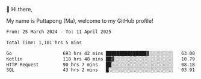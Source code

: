 👋 Hi there,

My name is Puttapong (Ma), welcome to my GitHub profile!

<!--START_SECTION:waka-->

```txt
From: 25 March 2024 - To: 11 April 2025

Total Time: 1,101 hrs 5 mins

Go                   693 hrs 42 mins ███████████████▓░░░░░░░░░   63.00 %
Kotlin               118 hrs 48 mins ██▓░░░░░░░░░░░░░░░░░░░░░░   10.79 %
HTTP Request         90 hrs 7 mins   ██░░░░░░░░░░░░░░░░░░░░░░░   08.18 %
SQL                  43 hrs 2 mins   █░░░░░░░░░░░░░░░░░░░░░░░░   03.91 %
```

<!--END_SECTION:waka-->
